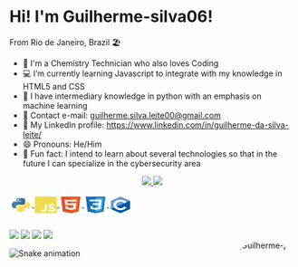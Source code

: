 # Hi! I'm Guilherme-silva06!

From Rio de Janeiro, Brazil 🏖️

- 🧪 I'm a Chemistry Technician who also loves Coding
- 💻 I’m currently learning Javascript to integrate with my knowledge in HTML5 and CSS
- 🤖 I have intermediary knowledge in python with an emphasis on machine learning
- 📧 Contact e-mail: guilherme.silva.leite00@gmail.com
- 📜 My LinkedIn profile: https://www.linkedin.com/in/guilherme-da-silva-leite/
- 😄 Pronouns: He/Him
- 🔐 Fun fact: I intend to learn about several technologies so that in the future I can specialize in the cybersecurity area


<div align="center">
  <a href="https://github.com/guilherme-silva06">
  <img width = "48%" src="https://github-readme-stats.vercel.app/api?username=guilherme-silva06&show_icons=true&theme=dracula&include_all_commits=true&count_private=true"/>
  <img width = "48%" src="https://github-readme-stats.vercel.app/api/top-langs/?username=guilherme-silva06&layout=compact&langs_count=7&theme=dracula"/>
</div>
  
  <div style="display: inline_block"><br>
  <img align="center" alt="Guilherme-Python" height="30" width="40" src="https://raw.githubusercontent.com/devicons/devicon/master/icons/python/python-original.svg">  
  <img align="center" alt="Guilherme-Js" height="30" width="40" src="https://raw.githubusercontent.com/devicons/devicon/master/icons/javascript/javascript-plain.svg">
  <img align="center" alt="Guilherme-HTML" height="30" width="40" src="https://raw.githubusercontent.com/devicons/devicon/master/icons/html5/html5-original.svg">
  <img align="center" alt="Guilherme-CSS" height="30" width="40" src="https://raw.githubusercontent.com/devicons/devicon/master/icons/css3/css3-original.svg">
  <img align="center" alt="Guilherme-Python" height="30" width="40" src="https://raw.githubusercontent.com/devicons/devicon/master/icons/c/c-original.svg">

</div>
 
  ##
  
<div>
  <a href = "https://github.com/guilherme-silva06/"><img src="https://img.shields.io/badge/GitHub-100000?style=for-the-badge&logo=github&logoColor=white" target="_blank"></a>
  <a href = "mailto:guilherme.silva.leite00@gmail.com"><img src="https://img.shields.io/badge/-Gmail-%23333?style=for-the-badge&logo=gmail&logoColor=white" target="_blank"></a>
  <a href= "https://www.linkedin.com/in/guilherme-da-silva-leite/" target="_blank"><img src="https://img.shields.io/badge/-LinkedIn-%230077B5?style=for-the-badge&logo=linkedin&logoColor=white" target="_blank"></a> 
  <a href = "https://stackoverflow.com/users/15397186/guilherme-silva"><img src="https://img.shields.io/badge/Stack_Overflow-FE7A16?style=for-the-badge&logo=stack-overflow&logoColor=white" target="_blank"></a>
</div>
  <img align="right" alt="Guilherme-pic" height="150" style="border-radius:50px;" src="https://i.pinimg.com/originals/e4/26/70/e426702edf874b181aced1e2fa5c6cde.gif?width=676&height=676">
  
   ![Snake animation](https://github.com/guilherme-silva06/guilherme-silva06/blob/output/github-contribution-grid-snake.svg)
